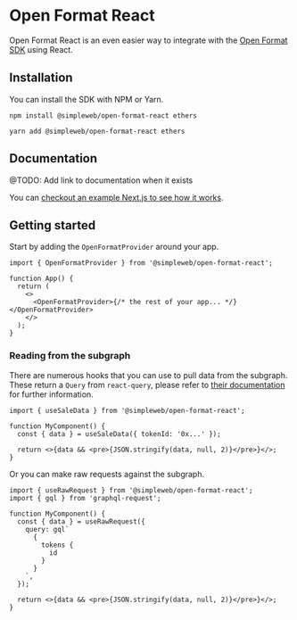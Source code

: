 # Open Format React

Open Format React is an even easier way to integrate with the [Open Format SDK](https://github.com/simpleweb/open-format/tree/main/sdks/open-format) using React.

## Installation

You can install the SDK with NPM or Yarn.

```shell
npm install @simpleweb/open-format-react ethers
```

```shell
yarn add @simpleweb/open-format-react ethers
```

## Documentation

@TODO: Add link to documentation when it exists

You can [checkout an example Next.js to see how it works](https://github.com/simpleweb/open-format/tree/main/examples/react-next).

## Getting started

Start by adding the `OpenFormatProvider` around your app.

```tsx
import { OpenFormatProvider } from '@simpleweb/open-format-react';

function App() {
  return (
    <>
      <OpenFormatProvider>{/* the rest of your app... */}</OpenFormatProvider>
    </>
  );
}
```

### Reading from the subgraph

There are numerous hooks that you can use to pull data from the subgraph. These return a `Query` from `react-query`, please refer to [their documentation](https://react-query.tanstack.com/guides/queries) for further information.

```tsx
import { useSaleData } from '@simpleweb/open-format-react';

function MyComponent() {
  const { data } = useSaleData({ tokenId: '0x...' });

  return <>{data && <pre>{JSON.stringify(data, null, 2)}</pre>}</>;
}
```

Or you can make raw requests against the subgraph.

```tsx
import { useRawRequest } from '@simpleweb/open-format-react';
import { gql } from 'graphql-request';

function MyComponent() {
  const { data } = useRawRequest({
    query: gql`
      {
        tokens {
          id
        }
      }
    `,
  });

  return <>{data && <pre>{JSON.stringify(data, null, 2)}</pre>}</>;
}
```
